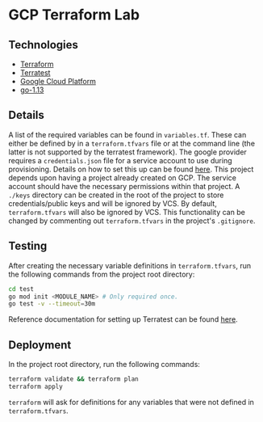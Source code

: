 # GCP Terraform Lab

## Technologies

- [Terraform](https://www.terraform.io/)
- [Terratest](https://terratest.gruntwork.io/)
- [Google Cloud Platform](https://cloud.google.com)
- [go-1.13](https://golang.org/)

## Details

A list of the required variables can be found in `variables.tf`. These can either be defined by in a `terraform.tfvars` file or at the command line (the latter is not supported by the terratest framework). The google provider requires a `credentials.json` file for a service account to use during provisioning. Details on how to set this up can be found [here](https://cloud.google.com/community/tutorials/getting-started-on-gcp-with-terraform). This project depends upon having a project already created on GCP. The service account should have the necessary permissions within that project. A `./keys` directory can be created in the root of the project to store credentials/public keys and will be ignored by VCS. By default, `terraform.tfvars` will also be ignored by VCS. This functionality can be changed by commenting out `terraform.tfvars` in the project's `.gitignore`. 

## Testing

After creating the necessary variable definitions in `terraform.tfvars`, run the following commands from the project root directory:

```sh
cd test
go mod init <MODULE_NAME> # Only required once.
go test -v --timeout=30m
```

Reference documentation for setting up Terratest can be found [here](https://terratest.gruntwork.io/docs/getting-started/quick-start/). 

## Deployment

In the project root directory, run the following commands:

```sh
terraform validate && terraform plan
terraform apply
```

`terraform` will ask for definitions for any variables that were not defined in `terraform.tfvars`.



